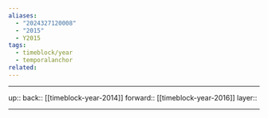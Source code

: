 ```yaml
---
aliases:
  - "2024327120008"
  - "2015"
  - Y2015
tags:
  - timeblock/year
  - temporalanchor
related:
---
```




***

up:: 
back:: [[timeblock-year-2014]]
forward:: [[timeblock-year-2016]]
layer:: 

***

